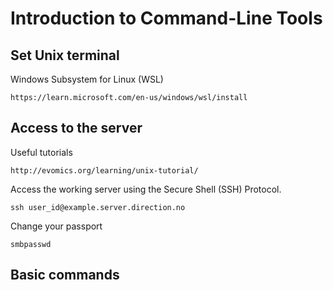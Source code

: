 # Introduction to Command-Line Tools

## Set Unix terminal
Windows Subsystem for Linux (WSL)
```
https://learn.microsoft.com/en-us/windows/wsl/install 
```
## Access to the server
Useful tutorials 
```
http://evomics.org/learning/unix-tutorial/ 
```
Access the working server using the Secure Shell (SSH) Protocol. 
```
ssh user_id@example.server.direction.no
```
Change your passport 
```
smbpasswd 
```
## Basic commands 

